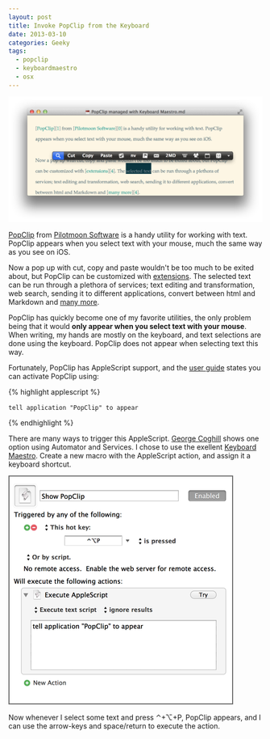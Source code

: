 ```yaml
---
layout: post
title: Invoke PopClip from the Keyboard
date: 2013-03-10
categories: Geeky
tags:
  - popclip
  - keyboardmaestro
  - osx
---
```


![Image of PopClip in action](/assets/img/20130310-PopClip.png " ")

[PopClip][1] from [Pilotmoon Software][0] is a handy utility for working with text. PopClip appears when you select text with your mouse, much the same way as you see on iOS.

Now a pop up with cut, copy and paste wouldn't be too much to be exited about, but PopClip can be customized with [extensions][4]. The selected text can be run through a plethora of services; text editing and transformation, web search, sending it to different applications, convert between html and Markdown and [many more][4].

PopClip has quickly become one of my favorite utilities, the only problem being that it would **only appear when you select text with your mouse**. When writing, my hands are mostly on the keyboard, and text selections are done using the keyboard. PopClip does not appear when selecting text this way.

Fortunately, PopClip has AppleScript support, and the [user guide][3] states you can activate PopClip using:

{% highlight applescript %}

    tell application "PopClip" to appear

{% endhighlight %}

There are many ways to trigger this AppleScript. [George Coghill][5] shows one option using Automator and Services. I chose to use the exellent [Keyboard Maestro][6]. Create a new macro with the AppleScript action, and assign it a keyboard shortcut.

![KeyboardMaestro macro for invoking PopClip](/assets/img/20130310-km-macro-show-pop-clip.png "")

Now whenever I select some text and press ⌃+⌥+P, PopClip appears, and I can use the arrow-keys and space/return to execute the action.

[0]: http://pilotmoon.com/ "Pilotmoon Software"
[1]: http://pilotmoon.com/popclip/ "PopClip for Mac"
[3]: http://pilotmoon.com/popclip/guide/ "PopClip User Guide"
[4]: http://pilotmoon.com/popclip/extensions/ "PopClip Extensions"
[5]: http://georgecoghill.wordpress.com/2012/11/04/invoke-popclip-via-keyboard-using-applescript-automator-and-os-x-services/ "Invoke PopClip Via Keyboard Using AppleScript, Automator and OS X Services"
[6]: http://www.keyboardmaestro.com/main/ "Keyboard Maestro 5.3.2: Work Faster with Macros for Mac OS X"
